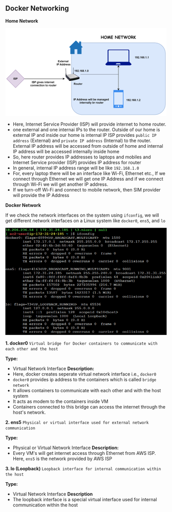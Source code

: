## Docker Networking
**Home Network**

![alt text](images/docker-network.drawio.svg)

* Here, Internet Service Provider (ISP) will provide internet to home router.
*  one external and one internai IPs to the router. Outside of our home is external IP and inside our home is internal IP
ISP provides `public IP address` (External) and `private IP address` (Internal) to the router. External IP address will be accessed from outside of home and internal IP address will be accessed internally inside home
* So, here router provides IP addresses to laptops and mobiles and Internet Service provider (ISP) provides IP address for router 
* In general, internal IP address range will be like `192.168.1.0`
* For, every laptop there will be an interface like Wi-Fi, Ethernet etc., If we connect through Ethernet we will get one IP Address and if we connect through Wi-Fi we will get another IP address. 
* If we turn-off Wi-Fi and connect to mobile network, then SIM provider will provide the IP Address


**Docker Network**

If we check the network interfaces on the system using `ifconfig`, we will get different network interfaces on a Linux system like `docker0`, `ens5`, and `lo`

![alt text](images/ifconfig.png)

**1. docker0** `Virtual bridge for Docker containers to communicate with each other and the host`

**Type:** 
* Virtual Network Interface
**Description:** 
* Here, docker creates seperate virtual network interface i.e., `docker0`
* `docker0` provides ip address to the containers which is called `bridge network`
* It allows containers to communicate with each other and with the host system
* It acts as modem to the containers inside VM
* Containers connected to this bridge can access the internet through the host's network. 

**2. ens5** `Physical or virtual interface used for external network communication`

**Type:** 
* Physical or Virtual Network Interface
**Description:** 
* Every VM's will get internet access through Ethernet from AWS ISP. Here, `ens5` is the network provided by AWS ISP

**3. lo (Loopback)** `Loopback interface for internal communication within the host`

**Type:** 
* Virtual Network Interface
**Description**
* The loopback interface is a special virtual interface used for internal communication within the host 
